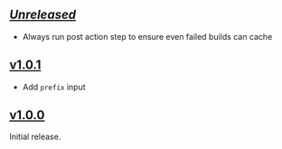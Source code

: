## [_Unreleased_](https://github.com/freckle/hspec-junit-formatter/compare/v1.0.1...main)

- Always run post action step to ensure even failed builds can cache

## [v1.0.1](https://github.com/freckle/hspec-junit-formatter/compare/v1.0.0...v1.0.1)

- Add `prefix` input

## [v1.0.0](https://github.com/freckle/stack-cache-action/tree/v1.0.0)

Initial release.
